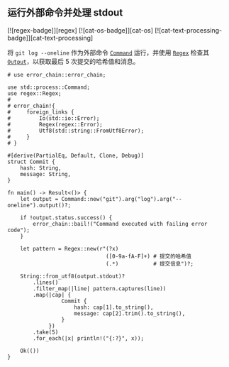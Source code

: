 ## 运行外部命令并处理 stdout

<!--
> [os/external/process-output.md](https://github.com/rust-lang-nursery/rust-cookbook/blob/master/src/os/external/process-output.md)
> <br />
> commit b61c8e588ad8445de36cd5f28e99232b5f858a41 - 2020.06.01
-->

[![regex-badge]][regex] [![cat-os-badge]][cat-os] [![cat-text-processing-badge]][cat-text-processing]

将 `git log --oneline` 作为外部命令 [`Command`] 运行，并使用 [`Regex`] 检查其 [`Output`]，以获取最后 5 次提交的哈希值和消息。

```rust,edition2018,no_run
# use error_chain::error_chain;

use std::process::Command;
use regex::Regex;
#
# error_chain!{
#     foreign_links {
#         Io(std::io::Error);
#         Regex(regex::Error);
#         Utf8(std::string::FromUtf8Error);
#     }
# }

#[derive(PartialEq, Default, Clone, Debug)]
struct Commit {
    hash: String,
    message: String,
}

fn main() -> Result<()> {
    let output = Command::new("git").arg("log").arg("--oneline").output()?;

    if !output.status.success() {
        error_chain::bail!("Command executed with failing error code");
    }

    let pattern = Regex::new(r"(?x)
                               ([0-9a-fA-F]+) # 提交的哈希值
                               (.*)           # 提交信息")?;

    String::from_utf8(output.stdout)?
        .lines()
        .filter_map(|line| pattern.captures(line))
        .map(|cap| {
                 Commit {
                     hash: cap[1].to_string(),
                     message: cap[2].trim().to_string(),
                 }
             })
        .take(5)
        .for_each(|x| println!("{:?}", x));

    Ok(())
}
```

[`Command`]: https://doc.rust-lang.org/std/process/struct.Command.html
[`Output`]: https://doc.rust-lang.org/std/process/struct.Output.html
[`Regex`]: https://docs.rs/regex/*/regex/struct.Regex.html
